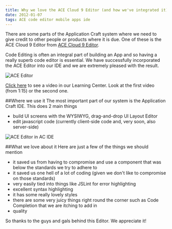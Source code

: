 ```yaml
---
title: Why we love the ACE Cloud 9 Editor (and how we've integrated it)
date: 2012-01-07
tags: ACE code editor mobile apps ide
---
```


There are some parts of the Application Craft system where we need to give credit to other people or products where it is due. One of these is the ACE Cloud 9 Editor from <a href="http://ace.ajax.org/" target="_blank">ACE Cloud 9 Editor</a>.

Code Editing is often an integral part of building an App and so having a really superb code editor is essential. We have successfully incorporated the ACE Editor into our IDE and we are extremely pleased with the result.

![ACE Editor](/img/blog/ace-editor.gif "ACE Code Editor")

<a href="/learning-center#Coding" target="_blank">Click here</a> to see a video in our Learning Center. Look at the first video (from 1:15) or the second one.

##Where we use it
The most important part of our system is the Application Craft IDE. This does 2 main things

- build UI screens with the WYSIWYG, drag-and-drop UI Layout Editor
- edit javascript code (currently client-side code and, very soon, also server-side)

![ACE Editor in AC IDE](/img/blog/code-explorer.jpeg "ACE Code Editor in the AC IDE")

##What we love about it
Here are just a few of the things we should mention

 - it saved us from having to compromise and use a component that was below the standards we try to adhere to
 - it saved us one hell of a lot of coding (given we don't like to compromise on those standards)
 - very easily tied into things like JSLint for error highlighting
 - excellent syntax highlighting
 - it has some really lovely styles
 - there are some very juicy things right round the corner such as Code Completion that we are itching to add in
 - quality

So thanks to the guys and gals behind this Editor. We appreciate it!
